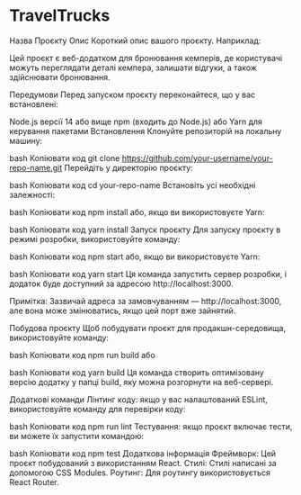 # TravelTrucks

Назва Проєкту
Опис
Короткий опис вашого проєкту. Наприклад:

Цей проєкт є веб-додатком для бронювання кемперів, де користувачі можуть переглядати деталі кемпера, залишати відгуки, а також здійснювати бронювання.

Передумови
Перед запуском проєкту переконайтеся, що у вас встановлені:

Node.js версії 14 або вище
npm (входить до Node.js) або Yarn для керування пакетами
Встановлення
Клонуйте репозиторій на локальну машину:

bash
Копіювати код
git clone https://github.com/your-username/your-repo-name.git
Перейдіть у директорію проєкту:

bash
Копіювати код
cd your-repo-name
Встановіть усі необхідні залежності:

bash
Копіювати код
npm install
або, якщо ви використовуєте Yarn:

bash
Копіювати код
yarn install
Запуск проєкту
Для запуску проєкту в режимі розробки, використовуйте команду:

bash
Копіювати код
npm start
або, якщо ви використовуєте Yarn:

bash
Копіювати код
yarn start
Ця команда запустить сервер розробки, і додаток буде доступний за адресою http://localhost:3000.

Примітка: Зазвичай адреса за замовчуванням — http://localhost:3000, але вона може змінюватись, якщо цей порт вже зайнятий.

Побудова проєкту
Щоб побудувати проєкт для продакшн-середовища, використовуйте команду:

bash
Копіювати код
npm run build
або

bash
Копіювати код
yarn build
Ця команда створить оптимізовану версію додатку у папці build, яку можна розгорнути на веб-сервері.

Додаткові команди
Лінтинг коду: якщо у вас налаштований ESLint, використовуйте команду для перевірки коду:

bash
Копіювати код
npm run lint
Тестування: якщо проєкт включає тести, ви можете їх запустити командою:

bash
Копіювати код
npm test
Додаткова інформація
Фреймворк: Цей проєкт побудований з використанням React.
Стилі: Стилі написані за допомогою CSS Modules.
Роутинг: Для роутингу використовується React Router.
